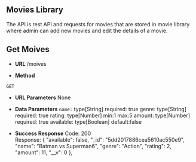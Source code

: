 **Movies Library**
----
The API is rest API and requests for movies that are stored in movie library where admin can add new movies and edit the details of a movie.

**Get Moives**
----
* **URL** 
/moives

* **Method** 

`GET`

* **URL Parameters** 
None

* **Data Parameters** 
`name:` 
  type[String]
  required: true
genre: 
  type[String]
  required: true
rating:
  type[Number]
  min:1
  max:5
amount:
  type[Number]
  required: true
available:
  type[Boolean]
  default:false

* **Success Response** 
Code: 200 <br />
Response: {
            "available": false,
            "_id": "5dd2017886cea5610ac550e9",
            "name": "Batman vs Superman6",
            "genre": "Action",
            "rating": 2,
            "amount": 11,
            "__v": 0
  },
